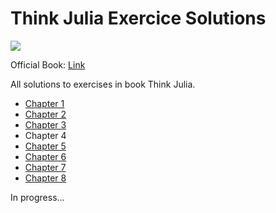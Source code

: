 # Think Julia Exercice Solutions

![](https://images-na.ssl-images-amazon.com/images/I/51nNsxbG9LL._SX379_BO1,204,203,200_.jpg)

Official Book: [Link](https://benlauwens.github.io/ThinkJulia.jl/latest/book.html) 
 
All solutions to exercises in book Think Julia. 

- [Chapter 1](./chapter%201)
- [Chapter 2](./chapter%202)
- [Chapter 3](./chapter%203)
- Chapter 4
- [Chapter 5](./chapter%205)
- [Chapter 6](./chapter%206)
- [Chapter 7](./chapter%207)
- [Chapter 8](./chapter%208)

In progress...
